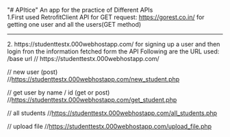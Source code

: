 "# APItice" 
An app for the practice of Different APIs
</br>
1.First used RetrofitClient API for GET request:
https://gorest.co.in/
for getting one user and all the users(GET method)
<hr>
2. https://studenttestx.000webhostapp.com/
for signing up a user and then login fron the information fetched form the API
Following are the URL used:
/base url
// https://studenttestx.000webhostapp.com/

// new user (post)
//https://studenttestx.000webhostapp.com/new_student.php

// get user by name / id (get or post)
//https://studenttestx.000webhostapp.com/get_student.php

// all students
//https://studenttestx.000webhostapp.com/all_students.php

// upload file
//https://studenttestx.000webhostapp.com/upload_file.php


